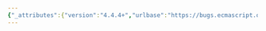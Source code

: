 ```yaml
---
{"_attributes":{"version":"4.4.4+","urlbase":"https://bugs.ecmascript.org/","maintainer":"dherman@mozilla.com"},"bug":{"bug_id":3317,"creation_ts":"2014-11-13 08:35:00 -0800","short_desc":"6.1.6  The Number Type: Name of IEEE 754 round mode","delta_ts":"2014-12-07 14:35:03 -0800","product":"Draft for 6th Edition","component":"editorial issue","version":"Rev 28: October 14, 2014 Draft","rep_platform":"All","op_sys":"All","bug_status":"RESOLVED","resolution":"FIXED","priority":"Normal","bug_severity":"normal","everconfirmed":true,"reporter":{"uid":"andrebargull","name":"André Bargull"},"assigned_to":{"uid":"allen","name":"Allen Wirfs-Brock"},"long_desc":[{"commentid":10566,"comment_count":0,"who":{"uid":"andrebargull","name":"André Bargull"},"bug_when":"2014-11-13 08:35:57 -0800","thetext":"6.1.6  The Number Type, second last paragraph.\n\n> (This procedure corresponds exactly to the behaviour of the IEEE 754 “round  to nearest” mode.)\n\nThe rounding mode is \"Round to nearest, ties to even.\" resp. the short form \"roundTiesToEven\".\n\nCf. IEEE Std. 754-2008, \"4.3.1 Rounding-direction attributes to nearest\"."},{"commentid":10789,"comment_count":1,"who":{"uid":"allen","name":"Allen Wirfs-Brock"},"bug_when":"2014-12-05 12:13:00 -0800","thetext":"fixed in rev29 editor's draft"},{"commentid":10872,"comment_count":2,"who":{"uid":"allen","name":"Allen Wirfs-Brock"},"bug_when":"2014-12-07 14:35:03 -0800","thetext":"fixed in rev29"}]}}
---
```

